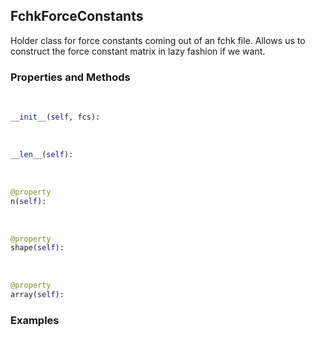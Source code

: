 ## <a id="McUtils.GaussianInterface.FChkDerivatives.FchkForceConstants">FchkForceConstants</a>
Holder class for force constants coming out of an fchk file.
Allows us to construct the force constant matrix in lazy fashion if we want.

### Properties and Methods
<a id="McUtils.GaussianInterface.FChkDerivatives.FchkForceConstants.__init__" class="docs-object-method">&nbsp;</a>
```python
__init__(self, fcs): 
```

<a id="McUtils.GaussianInterface.FChkDerivatives.FchkForceConstants.__len__" class="docs-object-method">&nbsp;</a>
```python
__len__(self): 
```

<a id="McUtils.GaussianInterface.FChkDerivatives.FchkForceConstants.n" class="docs-object-method">&nbsp;</a>
```python
@property
n(self): 
```

<a id="McUtils.GaussianInterface.FChkDerivatives.FchkForceConstants.shape" class="docs-object-method">&nbsp;</a>
```python
@property
shape(self): 
```

<a id="McUtils.GaussianInterface.FChkDerivatives.FchkForceConstants.array" class="docs-object-method">&nbsp;</a>
```python
@property
array(self): 
```

### Examples


